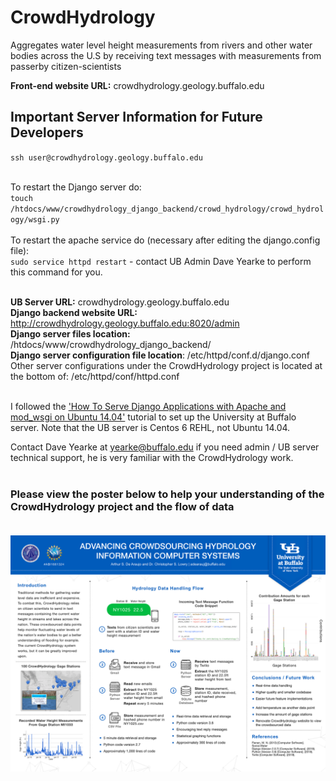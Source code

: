 # CrowdHydrology
Aggregates water level height measurements from rivers and other water bodies across the U.S by receiving text messages with measurements from passerby citizen-scientists

__Front-end website URL:__ crowdhydrology.geology.buffalo.edu<br>

## Important Server Information for Future Developers

`ssh user@crowdhydrology.geology.buffalo.edu`<br><br>

To restart the Django server do: <br>`touch /htdocs/www/crowdhydrology_django_backend/crowd_hydrology/crowd_hydrology/wsgi.py` <br><br>
To restart the apache service do (necessary after editing the django.config file):<br>`sudo service httpd restart` - contact UB Admin Dave Yearke to perform this command for you. <br><br>

__UB Server URL:__ crowdhydrology.geology.buffalo.edu<br>
__Django backend website URL:__ http://crowdhydrology.geology.buffalo.edu:8020/admin<br>
__Django server files location:__ /htdocs/www/crowdhydrology_django_backend/<br>
__Django server configuration file location__: /etc/httpd/conf.d/django.conf<br>
Other server configurations under the CrowdHydrology project is located at the bottom of: /etc/httpd/conf/httpd.conf<br><br>

I followed the ['How To Serve Django Applications with Apache and mod_wsgi on Ubuntu 14.04'](https://www.digitalocean.com/community/tutorials/how-to-serve-django-applications-with-apache-and-mod_wsgi-on-ubuntu-14-04) tutorial to set up the University at Buffalo server. Note that the UB server is Centos 6 REHL, not Ubuntu 14.04.<br>

Contact Dave Yearke at yearke@buffalo.edu if you need admin / UB server technical support, he is very familiar with the CrowdHydrology work.<br><br>

### Please view the poster below to help your understanding of the CrowdHydrology project and the flow of data<br><br>

<img src="/readme-pics/research-poster.png" alt="CrowdHydrology Research Poster" width="850"/>
